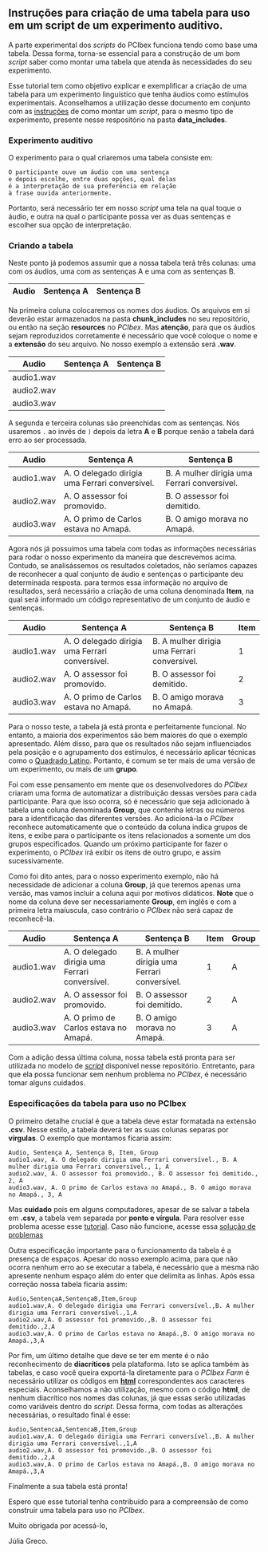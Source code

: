 ## Instruções para criação de uma tabela para uso em um script de um experimento auditivo.

A parte experimental dos *scripts* do PCIbex funciona tendo como base uma tabela. Dessa forma, torna-se essencial para a construção de um bom *script* saber como montar uma tabela que atenda às necessidades do seu experimento. 

Esse tutorial tem como objetivo explicar e exemplificar a criação de uma tabela para um experimento linguístico que tenha áudios como estímulos experimentais. Aconselhamos a utilização desse documento em conjunto com as [instruções](https://github.com/julia-greco/Minicurso_PCIbex/blob/master/Aula%203/Teste%20Auditivo/Tutorial%20Script.md) de como montar um *script*, para o mesmo tipo de experimento, presente nesse respositório na pasta **data_includes**.

### Experimento auditivo

O experimento para o qual criaremos uma tabela consiste em:
```
O participante ouve um áudio com uma sentença
e depois escolhe, entre duas opções, qual delas 
é a interpretação de sua preferência em relação
à frase ouvida anteriormente.
```
Portanto, será necessário ter em nosso *script* uma tela na qual toque o áudio, e outra na qual o participante possa ver as duas sentenças e escolher sua opção de interpretação.

### Criando a tabela

Neste ponto já podemos assumir que a nossa tabela terá três colunas: uma com os áudios, uma com as sentenças A e uma com as sentenças B.

| Audio | Sentença A | Sentença B |
|-------|------------|------------|

Na primeira coluna colocaremos os nomes dos áudios. Os arquivos em si deverão estar armazenados na pasta **chunk_includes** no seu repositório, ou então na seção **resources** no *PCIbex*. Mas **atenção**, para que os áudios sejam reproduzidos corretamente é necessário que você coloque o nome e a **extensão** do seu arquivo. No nosso exemplo  a extensão será **.wav**.

| Audio | Sentença A | Sentença B |
|-------|------------|------------|
| audio1.wav |  |  |
| audio2.wav |  |  |
| audio3.wav |  |  |

A segunda e terceira colunas são preenchidas com as sentenças. Nós usaremos `.` ao invés de `)` depois da letra **A** e **B** porque senão a tabela dará erro ao ser processada.

| Audio | Sentença A | Sentença B |
|-------|------------|------------|
| audio1.wav | A. O delegado dirigia uma Ferrari conversível. | B. A mulher dirigia uma Ferrari conversível. |
| audio2.wav | A. O assessor foi promovido. | B. O assessor foi demitido. |
| audio3.wav | A. O primo de Carlos estava no Amapá. | B. O amigo morava no Amapá. |

Agora nós já possuímos uma tabela com todas as informações necessárias para rodar o nosso experimento da maneira que descrevemos acima. Contudo, se analisássemos os resultados coletados, não seríamos capazes de reconhecer a qual conjunto de áudio e sentenças o participante deu determinada resposta. para termos essa informação no arquivo de resultados, será necessário a criação de uma coluna denominada **Item**, na qual será informado um código representativo de um conjunto de áudio e sentenças.

| Audio | Sentença A | Sentença B | Item |
|-------|------------|------------|------|
| audio1.wav | A. O delegado dirigia uma Ferrari conversível. | B. A mulher dirigia uma Ferrari conversível. | 1 |
| audio2.wav | A. O assessor foi promovido. | B. O assessor foi demitido. | 2 |
| audio3.wav | A. O primo de Carlos estava no Amapá. | B. O amigo morava no Amapá. | 3 |

Para o nosso teste, a tabela já está pronta e perfeitamente funcional. No entanto, a maioria dos experimentos são bem maiores do que o exemplo apresentado. Além disso, para que os resultados não sejam influenciados pela posição e o agrupamento dos estímulos, é necessário aplicar técnicas como o [Quadrado Latino](https://www.ime.unicamp.br/~ftorres/ENSINO/MONOGRAFIAS/Juari1_EA2016.pdf). Portanto, é comum se ter mais de uma versão de um experimento, ou mais de um **grupo**.

Foi com esse pensamento em mente que os desenvolvedores do *PCIbex* criaram uma forma de automatizar a distribuição dessas versões para cada participante. Para que isso ocorra, só é necessário que seja adicionado à tabela uma coluna denominada **Group**, que contenha letras ou números para a identificação das diferentes versões. Ao adicioná-la o *PCIbex* reconhece automaticamente que o conteúdo da coluna indica grupos de itens, e exibe para o participante os itens relacionados a somente um dos grupos especificados. Quando um próximo participante for fazer o experimento, o *PCIbex* irá exibir os itens de outro grupo, e assim sucessivamente.

Como foi dito antes, para o nosso experimento exemplo, não há necessidade de adicionar a coluna **Group**, já que teremos apenas uma versão, mas vamos incluir a coluna aqui por motivos didáticos. **Note** que o nome da coluna deve ser necessariamente **Group**, em inglês e com a primeira letra maíuscula, caso contrário o *PCIbex* não será capaz de reconhecê-la.

| Audio | Sentença A | Sentença B | Item | Group |
|-------|------------|------------|------|-------|
| audio1.wav | A. O delegado dirigia uma Ferrari conversível. | B. A mulher dirigia uma Ferrari conversível. | 1 | A |
| audio2.wav | A. O assessor foi promovido. | B. O assessor foi demitido. | 2 | A |
| audio3.wav | A. O primo de Carlos estava no Amapá. | B. O amigo morava no Amapá. | 3 | A |

Com a adição dessa última coluna, nossa tabela está pronta para ser utilizada no modelo de [*script*](https://github.com/julia-greco/minicursoPCibex/blob/master/data_includes/script_auditivo.js) disponível nesse repositório. Entretanto, para que ela possa funcionar sem nenhum problema no *PCIbex*, é necessário tomar alguns cuidados.

### Especificações da tabela para uso no PCIbex

O primeiro detalhe crucial é que a tabela deve estar formatada na extensão **.csv**. Nesse estilo, a tabela deverá ter as suas colunas separas por **vírgulas**. O exemplo que montamos ficaria assim:
```
Audio, Sentença A, Sentença B, Item, Group
audio1.wav, A. O delegado dirigia uma Ferrari conversível., B. A mulher dirigia uma Ferrari conversível., 1, A 
audio2.wav, A. O assessor foi promovido., B. O assessor foi demitido., 2, A
audio3.wav, A. O primo de Carlos estava no Amapá., B. O amigo morava no Amapá., 3, A
```
Mas **cuidado** pois em alguns computadores, apesar de se salvar a tabela em **.csv**, a tabela vem separada por **ponto e vírgula**. Para resolver esse problema acesse esse [tutorial](http://ptcomputador.com/Sistemas/windows/220763.html). Caso não funcione, acesse essa [solução de problemas](https://www.clubedohardware.com.br/topic/1024802-como-configurar-delimitador-csv-de-%C2%B4%C2%B4-para-%C2%B4%C2%B4/?do=findComment&comment=5636864)

Outra especificação importante para o funcionamento da tabela é a presença de espaços. Apesar do nosso exemplo acima, para que não ocorra nenhum erro ao se executar a tabela, é necessário que a mesma não apresente nenhum espaço além do enter que delimita as linhas. Após essa correção nossa tabela ficaria assim:
```
Audio,SentençaA,SentençaB,Item,Group
audio1.wav,A. O delegado dirigia uma Ferrari conversível.,B. A mulher dirigia uma Ferrari conversível.,1,A 
audio2.wav,A. O assessor foi promovido.,B. O assessor foi demitido.,2,A
audio3.wav,A. O primo de Carlos estava no Amapá.,B. O amigo morava no Amapá.,3,A
```
Por fim, um último detalhe que deve se ter em mente é o não reconhecimento de **diacríticos** pela plataforma. Isto se aplica também às tabelas, e caso você queira exportá-la diretamente para o *PCIbex Farm* é necessário utilizar os códigos em [**html**](http://www.lsi.usp.br/~help/html/iso.html) correspondentes aos caracteres especiais. Aconselhamos a não utilização, mesmo com o código **html**, de nenhum diacrítico nos nomes das colunas, já que essas serão utilizadas como variáveis dentro do *script*. Dessa forma, com todas as alterações necessárias, o resultado final é esse:
```
Audio,SentencaA,SentencaB,Item,Group
audio1.wav,A. O delegado dirigia uma Ferrari conversível.,B. A mulher dirigia uma Ferrari conversível.,1,A 
audio2.wav,A. O assessor foi promovido.,B. O assessor foi demitido.,2,A
audio3.wav,A. O primo de Carlos estava no Amapá.,B. O amigo morava no Amapá.,3,A
```

Finalmente a sua tabela está pronta! 

Espero que esse tutorial tenha contribuído para a compreensão de como construir uma tabela para uso no *PCIbex*.

Muito obrigada por acessá-lo,

Júlia Greco.




